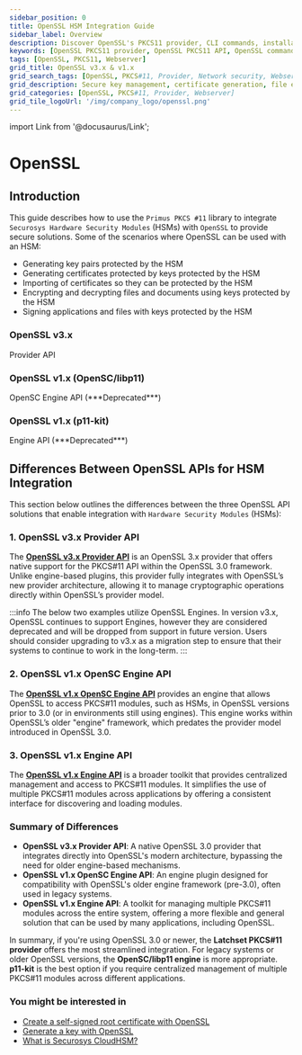 ```yaml
---
sidebar_position: 0
title: OpenSSL HSM Integration Guide
sidebar_label: Overview
description: Discover OpenSSL's PKCS11 provider, CLI commands, installation tips, and troubleshooting. Integrate seamlessly with HSM for enhanced security.
keywords: [OpenSSL PKCS11 provider, OpenSSL PKCS11 API, OpenSSL command line utility (CLI), OpenSSL CLI commands, OpenSSL installation guide, OpenSSL installation troubleshooting, OpenSSL troubleshooting tips, OpenSSL certificate management, OpenSSL certificate creation, OpenSSL certificate renewal, OpenSSL configuration file, OpenSSL configuration options, OpenSSL configuration guide, OpenSSL encryption algorithms, OpenSSL decryption methods, OpenSSL digital signatures, OpenSSL SSL/TLS protocols, OpenSSL SSL/TLS configuration, OpenSSL heartbleed vulnerability, OpenSSL security updates]
tags: [OpenSSL, PKCS11, Webserver]
grid_title: OpenSSL v3.x & v1.x
grid_search_tags: [OpenSSL, PKCS#11, Provider, Network security, Webserver, Docker]
grid_description: Secure key management, certificate generation, file encryption, and digital signing by leveraging HSM-protected keys, ensuring high security and compliance with industry standards.
grid_categories: [OpenSSL, PKCS#11, Provider, Webserver]
grid_tile_logoUrl: '/img/company_logo/openssl.png'
---
```


import Link from '@docusaurus/Link';

# OpenSSL <!-- KEEP H1 EMPTY TO OVERWRITE THE TITLE WITH NEXT H2 -->
## Introduction 

This guide describes how to use the `Primus PKCS #11` library to integrate `Securosys Hardware Security Modules` (HSMs) with `OpenSSL` to provide secure solutions.
Some of the scenarios where OpenSSL can be used with an HSM:
- Generating key pairs protected by the HSM
- Generating certificates protected by keys protected by the HSM
- Importing of certificates so they can be protected by the HSM
- Encrypting and decrypting files and documents using keys protected by the
HSM
- Signing applications and files with keys protected by the HSM

<div className='about__cards'>
    <Link to='osslv3/overview' className='about__card'>
        <div className='about__section_card'>
            <h3 className='about__header'>OpenSSL v3.x</h3>
            <p className='about__description'>Provider API</p>
        </div>
    </Link>
    <Link to='libp11/overview' className='about__card'>
        <div className='about__section_card'>
            <h3 className='about__header'>OpenSSL v1.x (OpenSC/libp11)</h3>
            <p className='about__description'>
                OpenSC Engine API (***Deprecated***)
            </p>
        </div>
    </Link>    <Link to='ossl-legacy/overview' className='about__card'>
        <div className='about__section_card'>
            <h3 className='about__header'>OpenSSL v1.x (p11-kit)</h3>
            <p className='about__description'>Engine API (***Deprecated***)</p>
        </div>
    </Link>
</div>

## Differences Between OpenSSL APIs for HSM Integration

This section below outlines the differences between the three OpenSSL API solutions that enable integration with `Hardware Security Modules` (HSMs):

### 1. OpenSSL v3.x Provider API

The [**OpenSSL v3.x Provider API**](/openssl/osslv3/overview) is an OpenSSL 3.x provider that offers native support for the PKCS#11 API within the OpenSSL 3.0 framework. Unlike engine-based plugins, this provider fully integrates with OpenSSL’s new provider architecture, allowing it to manage cryptographic operations directly within OpenSSL’s provider model.

:::info
The below two examples utilize OpenSSL Engines. In version v3.x, OpenSSL continues to support Engines, however they are considered deprecated and will be dropped from support in future version. Users should consider upgrading to v3.x as a migration step to ensure that their systems to continue to work in the long-term.
:::

### 2. OpenSSL v1.x OpenSC Engine API

The [**OpenSSL v1.x OpenSC Engine API**](/openssl/libp11/overview) provides an engine that allows OpenSSL to access PKCS#11 modules, such as HSMs, in OpenSSL versions prior to 3.0 (or in environments still using engines). This engine works within OpenSSL’s older "engine" framework, which predates the provider model introduced in OpenSSL 3.0.

### 3. OpenSSL v1.x Engine API

The [**OpenSSL v1.x Engine API**](/openssl/ossl-legacy/overview) is a broader toolkit that provides centralized management and access to PKCS#11 modules. It simplifies the use of multiple PKCS#11 modules across applications by offering a consistent interface for discovering and loading modules.

### Summary of Differences

- **OpenSSL v3.x Provider API**: A native OpenSSL 3.0 provider that integrates directly into OpenSSL's modern architecture, bypassing the need for older engine-based mechanisms.
- **OpenSSL v1.x OpenSC Engine API**: An engine plugin designed for compatibility with OpenSSL's older engine framework (pre-3.0), often used in legacy systems.
- **OpenSSL v1.x Engine API**: A toolkit for managing multiple PKCS#11 modules across the entire system, offering a more flexible and general solution that can be used by many applications, including OpenSSL.

In summary, if you're using OpenSSL 3.0 or newer, the **Latchset PKCS#11 provider** offers the most streamlined integration. For legacy systems or older OpenSSL versions, the **OpenSC/libp11 engine** is more appropriate. **p11-kit** is the best option if you require centralized management of multiple PKCS#11 modules across different applications.

### You might be interested in

- [Create a self-signed root certificate with OpenSSL](/openssl/osslv3/Use-Cases/self_signed_certificate)
- [Generate a key with OpenSSL](/openssl/osslv3/Tutorial/openssl_cli.md)
- [What is Securosys CloudHSM?](/cloudhsm/overview/)

